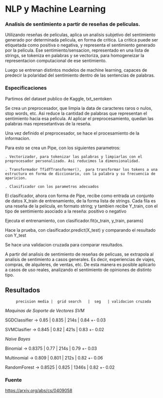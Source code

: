 # NLP y Machine Learning


### Analisis de sentimiento a partir de reseñas de peliculas.
 
Utilizando reseñas de peliculas, aplica un analisis subjetivo del sentimiento generado por determinada pelicula, en forma de critica. 
La critica puede ser etiquetada como positiva o negativa, y representa el sentimiento generado por la pelicula.
Ese sentimiento/sensacion, representado en una lista de strings, se tokeniza en palabras y se vectoriza, para homogeneizar la representacion computacional de ese sentimiento.

Luego se entrenan distintos modelos de machine learning, capaces de predecir la polaridad del sentimiento dentro de las sentencias de palabras.




### Especificaciones


Partimos del dataset publico de Kaggle, txt_sentoken 

Se crea un preprocesador, que limpia la data de caracteres raros o nulos, stop words, etc. 
Asi reduce la cantidad de palabras que representan el sentimiento hacia esa pelicula. 
Al aplicar el preprocesamiento, quedan las palabras mas represetantivas de la reseña.


Una vez definido el preprocesador, se hace el procesamiento de la informacion.

Para esto se crea un Pipe, con los siguientes parametros:
	
	. Vectorizador, para tokenizar las palabras y limpiarlas con el preprocesador personalizado. Asi reducimos la dimensionalidad. 

	. Transformador TfidfTransformer(),  para transformar los tokens a una estructura en forma de diccionario, con la palabra y su frecuencia de aparicion.

	. Clasificador con los parametros adecuados
	

El clasificador, ahora con forma de Pipe, recibe como entrada un conjunto de datos X_train de entrenamiento, de la forma lista de strings. Cada fila es una reseña de la pelicula, en formato string; y tambien recibe Y_train, con el tipo de sentimiento asociado a la reseña: positivo o negativo


Ejecuta el entrenamiento, con clasificador.fit(x_train, y_train, params)


Hace la prueba, con clasificador.predict(X_test) y comparando el resultado con Y_test


Se hace una validacion cruzada para comparar resultados.



A partir del analisis de sentimiento de reseñas de pelicuas, se extrapola al analisis de sentimiento a casos generales. Es decir, experiencias de viajes, compras, de alquileres, de ventas, etc.
De esta manera es posible aplicarlo a casos de uso reales, analizando el sentimiento de opiniones de distinto tipo.



## Resultados

      
 			
         precision media |  grid search	  |  seg   | validacion cruzada  

*Maquinas de Soporte de Vectores SVM*

SGDClassifier ->      		0.85  	| 	0.835     |   214s    |  0.84 +- 0.03

SVMClasifier -> 	    	0.845	|	0.82	  |   421s    |  0.83 +- 0.02



*Naive Bayes*

Binomial -> 		        0.8375	|   	0.77	    |   214s  |  0.79 +- 0.03

Multinomial -> 		        0.809 	| 	  0.801	    |   212s  |  0.82 +- 0.06


RandomForest ->         	0.8525  |     0.825     |   1346s |  0.82 +- 0.02




### Fuente

https://arxiv.org/abs/cs/0409058



